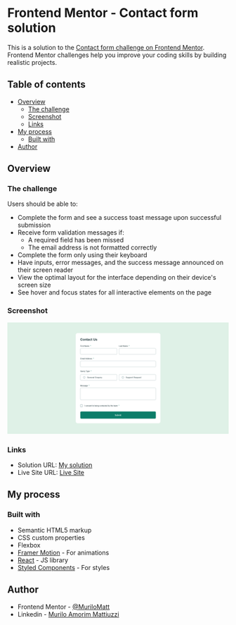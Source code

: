 # Frontend Mentor - Contact form solution

This is a solution to the [Contact form challenge on Frontend Mentor](https://www.frontendmentor.io/challenges/contact-form--G-hYlqKJj). Frontend Mentor challenges help you improve your coding skills by building realistic projects.

## Table of contents

-  [Overview](#overview)
   -  [The challenge](#the-challenge)
   -  [Screenshot](#screenshot)
   -  [Links](#links)
-  [My process](#my-process)
   -  [Built with](#built-with)
-  [Author](#author)

## Overview

### The challenge

Users should be able to:

-  Complete the form and see a success toast message upon successful submission
-  Receive form validation messages if:
   -  A required field has been missed
   -  The email address is not formatted correctly
-  Complete the form only using their keyboard
-  Have inputs, error messages, and the success message announced on their screen reader
-  View the optimal layout for the interface depending on their device's screen size
-  See hover and focus states for all interactive elements on the page

### Screenshot

![](./public/image.png)

### Links

-  Solution URL: [My solution](https://github.com/MuliroMatt/contract-form)
-  Live Site URL: [Live Site](https://your-live-site-url.com)

## My process

### Built with

-  Semantic HTML5 markup
-  CSS custom properties
-  Flexbox
-  [Framer Motion](https://www.framer.com/motion/) - For animations
-  [React](https://reactjs.org/) - JS library
-  [Styled Components](https://styled-components.com/) - For styles

## Author

-  Frontend Mentor - [@MuriloMatt](https://www.frontendmentor.io/profile/yourusername)
-  Linkedin - [Murilo Amorim Mattiuzzi](https://www.linkedin.com/in/murilo-amorim-mattiuzzi-6589752ab/)

